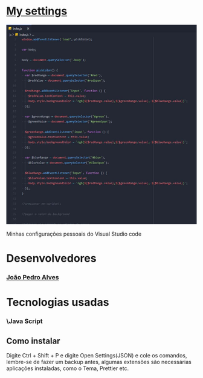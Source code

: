 # [My settings]()

![Watch the video](https://raw.githubusercontent.com/Mitico-S/My_settings.json/master/git_documents/My%20workstation.JPG)

Minhas configurações pessoais do Visual Studio code

# Desenvolvedores

### [João Pedro Alves](https://github.com/Mitico-S)

# Tecnologias usadas

### \Java Script

## Como instalar

Digite Ctrl + Shift + P e digite Open Settings(JSON) e cole os comandos, lembre-se de fazer um backup antes, algumas extensões são necessárias aplicações instaladas, como o Tema, Prettier etc.
